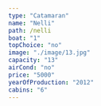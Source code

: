 ```yaml
---
type: "Catamaran"
name: "Nelli"
path: /nelli
boat: "1"
topChoice: "no"
image: "./image/13.jpg"
capacity: "13"
airCond: "no"
price: "5000"
yearOfProduction: "2012"
cabins: "6"
---
```

